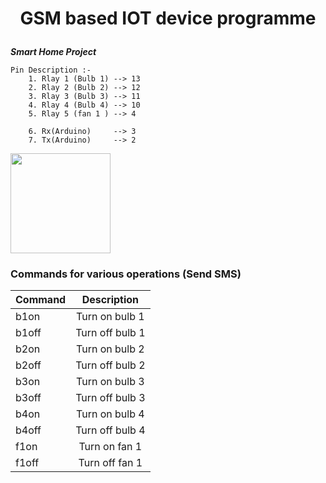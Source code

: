 # <p align="center">GSM based IOT device programme</p>
***Smart Home Project***

```
Pin Description :-
    1. Rlay 1 (Bulb 1) --> 13
    2. Rlay 2 (Bulb 2) --> 12
    3. Rlay 3 (Bulb 3) --> 11
    4. Rlay 4 (Bulb 4) --> 10
    5. Rlay 5 (fan 1 ) --> 4

    6. Rx(Arduino)     --> 3
    7. Tx(Arduino)     --> 2
```
<img src="" alt="" style="height:10rem;">

### Commands for various operations (Send SMS)
| Command     |     Description      |
| :---        |     :---:            |
| b1on        | Turn on bulb 1       |
| b1off       | Turn off bulb 1      |
| b2on        | Turn on bulb 2       |
| b2off       | Turn off bulb 2      |
| b3on        | Turn on bulb 3       |
| b3off       | Turn off bulb 3      |
| b4on        | Turn on bulb 4       |
| b4off       | Turn off bulb 4      |
| f1on        | Turn on fan  1       |
| f1off       | Turn off fan  1      |